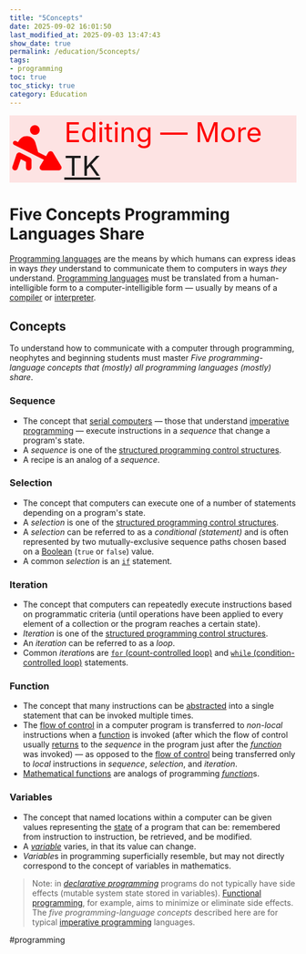 ```yaml
---
title: "5Concepts"
date: 2025-09-02 16:01:50
last_modified_at: 2025-09-03 13:47:43
show_date: true
permalink: /education/5concepts/
tags:
- programming
toc: true
toc_sticky: true
category: Education
---
```

<div style="display: flex; justify-content: center; align-items: center; font-size: xxx-large; color: red; background-color: rgba(255, 0, 0, 0.1);"><svg xmlns="http://www.w3.org/2000/svg" viewBox="0 0 640 640" width="100px" fill="red" stroke="red"><!--!Font Awesome Free v7.0.1 by @fontawesome - https://fontawesome.com License - https://fontawesome.com/license/free Copyright 2025 Fonticons, Inc.--><path d="M240 104C240 73.1 265.1 48 296 48C326.9 48 352 73.1 352 104C352 134.9 326.9 160 296 160C265.1 160 240 134.9 240 104zM42.5 245.3C48.4 233.4 62.8 228.6 74.7 234.6L99.3 246.9L111.5 226.5C130.4 195 164.7 176 201.1 176C247.3 176 288.8 206.5 301.6 251.4L333.8 364.1L426.7 410.5L452.5 367.5C458.3 357.9 468.7 352 479.9 352C491.1 352 501.6 357.9 507.3 367.5L603.3 527.5C609.2 537.4 609.4 549.7 603.7 559.7C598 569.7 587.5 576 576 576L384 576C372.5 576 361.8 569.8 356.2 559.8C350.6 549.8 350.7 537.5 356.6 527.6L402 451.8L53.3 277.5C41.4 271.6 36.6 257.2 42.6 245.3zM126.3 371.4L238.3 427.4C249.1 432.8 256 443.9 256 456L256 544C256 561.7 241.7 576 224 576C206.3 576 192 561.7 192 544L192 475.8L130.7 445.1L94.4 554.1C88.8 570.9 70.7 579.9 53.9 574.3C37.1 568.7 28.1 550.6 33.7 533.9L81.7 389.9C84.6 381.1 91.2 374 99.8 370.5C108.4 367 118.1 367.3 126.4 371.4z"/></svg>
<span>Editing &mdash; More <a href="https://en.wikipedia.org/wiki/To_come_(publishing)">TK</a></span></div>

# Five Concepts Programming Languages Share

[Programming languages](https://en.wikipedia.org/wiki/List_of_programming_languages) are the means by which humans can express ideas in ways *they* understand to communicate them to computers in ways *they* understand. [Programming languages](https://en.wikipedia.org/wiki/List_of_programming_languages) must be translated from a human-intelligible form to a computer-intelligible form &mdash; usually by means of a [compiler](https://en.wikipedia.org/wiki/Compiler) or [interpreter](https://en.wikipedia.org/wiki/Interpreter_%28computing%29).

## Concepts

To understand how to communicate with a computer through programming, neophytes and beginning students must master *Five programming-language concepts that (mostly) all programming languages (mostly) share*.

### Sequence

- The concept that [serial computers](https://en.wikipedia.org/wiki/Serial_computer) &mdash; those that understand [imperative programming](https://en.wikipedia.org/wiki/Imperative_programming) &mdash; execute instructions in a *sequence* that change a program's state.
- A *sequence* is one of the [structured programming control structures](https://en.wikipedia.org/wiki/Structured_programming#Control_structures).
- A recipe is an analog of a *sequence*.

### Selection

- The concept that computers can execute one of a number of statements  depending on a program's state.
- A *selection* is one of the [structured programming control structures](https://en.wikipedia.org/wiki/Structured_programming#Control_structures).
- A *selection* can be referred to as a *conditional (statement)* and is often represented by two mutually-exclusive sequence paths chosen based on a [Boolean](https://en.wikipedia.org/wiki/Boolean_data_type) (`true` or `false`) value.
- A common *selection* is an [`if`](https://en.wikipedia.org/wiki/Conditional_(computer_programming)#If%E2%80%94then(%E2%80%94else)) statement.

### Iteration

- The concept that computers can repeatedly execute instructions based on programmatic criteria (until operations have been applied to every element of a collection or the program reaches a certain state).
- *Iteration* is one of the [structured programming control structures](https://en.wikipedia.org/wiki/Structured_programming#Control_structures).
- An *iteration* can be referred to as a *loop*.
- Common *iteration*s are [`for` (count-controlled loop)](https://en.wikipedia.org/wiki/For_loop) and [`while` (condition-controlled loop)](https://en.wikipedia.org/wiki/While_loop) statements.

### Function

- The concept that many instructions can be [abstracted](https://en.wikipedia.org/wiki/Abstraction_%28computer_science%29) into a single statement that can be invoked multiple times.
- The [flow of control](https://en.wikipedia.org/wiki/Control_flow) in a computer program is transferred to *non-local* instructions when a [function](https://en.wikipedia.org/wiki/Function_%28computer_programming%29) is invoked (after which the flow of control usually [returns](https://en.wikipedia.org/wiki/Return_statement) to the *sequence* in the program just after the [*function*](https://en.wikipedia.org/wiki/Function_%28computer_programming%29) was invoked) &mdash; as opposed to the [flow of control](https://en.wikipedia.org/wiki/Control_flow) being transferred only to *local* instructions in *sequence*, *selection*, and *iteration*.
- [Mathematical functions](https://en.wikipedia.org/wiki/Function_%28mathematics%29) are analogs of programming [*function*](https://en.wikipedia.org/wiki/Function_%28computer_programming%29)s.

### Variables

- The concept that named locations within a computer can be given values representing the [state](https://en.wikipedia.org/wiki/State_%28computer_science%29) of a program that can be: remembered from instruction to instruction, be retrieved, and be modified.
- A [*variable*](https://en.wikipedia.org/wiki/Variable_%28computer_science%29) varies, in that its value can change.
- *Variable*s in programming superficially resemble, but may not directly correspond to the concept of variables in mathematics.

> Note: in [*declarative programming*](https://en.wikipedia.org/wiki/Declarative_programming) programs do not typically have side effects (mutable system state stored in variables). [Functional programming](https://en.wikipedia.org/wiki/Functional_programming), for example, aims to minimize or eliminate side effects. The *five programming-language concepts* described here are for typical [imperative programming](https://en.wikipedia.org/wiki/Imperative_programming) languages.

#programming